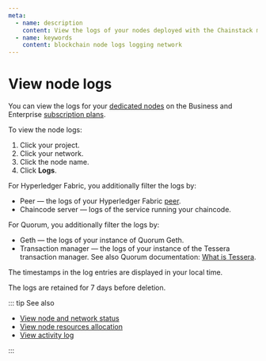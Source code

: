 ```yaml
---
meta:
  - name: description
    content: View the logs of your nodes deployed with the Chainstack managed blockchain services.
  - name: keywords
    content: blockchain node logs logging network
---
```


# View node logs

You can view the logs for your [dedicated nodes](/glossary/dedicated-node) on the Business and Enterprise <a href="https://chainstack.com/pricing/" target="_blank">subscription plans</a>.

To view the node logs:

1. Click your project.
1. Click your network.
1. Click the node name.
1. Click **Logs**.

For Hyperledger Fabric, you additionally filter the logs by:

* Peer — the logs of your Hyperledger Fabric [peer](/blockchains/fabric#peers).
* Chaincode server — logs of the service running your chaincode.

For Quorum, you additionally filter the logs by:

* Geth — the logs of your instance of Quorum Geth.
* Transaction manager — the logs of your instance of the Tessera transaction manager. See also Quorum documentation: [What is Tessera](https://docs.goquorum.com/en/latest/Privacy/Tessera/Tessera/).

The timestamps in the log entries are displayed in your local time.

The logs are retained for 7 days before deletion.

::: tip See also

* [View node and network status](/platform/view-node-and-network-status)
* [View node resources allocation](/platform/view-node-resources-allocation)
* [View activity log](/platform/view-activity-log)

:::

